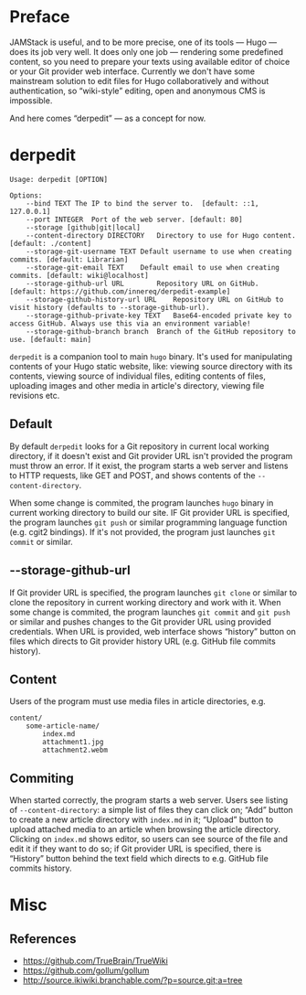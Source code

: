 # Preface
JAMStack is useful, and to be more precise, one of its tools — Hugo — does its job very well. It does only one job — rendering some predefined content, so you need to prepare your texts using available editor of choice or your Git provider web interface. Currently we don't have some mainstream solution to edit files for Hugo collaboratively and without authentication, so “wiki-style” editing, open and anonymous CMS is impossible.

And here comes “derpedit” — as a concept for now.

# derpedit
```
Usage: derpedit [OPTION]

Options:
	--bind TEXT	The IP to bind the server to.  [default: ::1, 127.0.0.1]
	--port INTEGER	Port of the web server. [default: 80]
	--storage [github|git|local]
	--content-directory DIRECTORY	Directory to use for Hugo content. [default: ./content]
	--storage-git-username TEXT	Default username to use when creating commits. [default: Librarian]
	--storage-git-email TEXT	Default email to use when creating commits. [default: wiki@localhost]
	--storage-github-url URL        Repository URL on GitHub.  [default: https://github.com/innereq/derpedit-example]
	--storage-github-history-url URL	Repository URL on GitHub to visit history (defaults to --storage-github-url).
	--storage-github-private-key TEXT	Base64-encoded private key to access GitHub. Always use this via an environment variable!
	--storage-github-branch branch  Branch of the GitHub repository to use. [default: main]
```

`derpedit` is a companion tool to main `hugo` binary. It's used for manipulating contents of your Hugo static website, like: viewing source directory with its contents, viewing source of individual files, editing contents of files, uploading images and other media in article's directory, viewing file revisions etc.

## Default
By default `derpedit` looks for a Git repository in current local working directory, if it doesn't exist and Git provider URL isn't provided the program must throw an error. If it exist, the program starts a web server and listens to HTTP requests, like GET and POST, and shows contents of the `--content-directory`.

When some change is commited, the program launches `hugo` binary in current working directory to build our site. IF Git provider URL is specified, the program launches `git push` or similar programming language function (e.g. cgit2 bindings). If it's not provided, the program just launches `git commit` or similar.

## --storage-github-url
If Git provider URL is specified, the program launches `git clone` or similar to clone the repository in current working directory and work with it. When some change is commited, the program launches `git commit` and `git push` or similar and pushes changes to the Git provider URL using provided credentials. When URL is provided, web interface shows “history” button on files which directs to Git provider history URL (e.g. GitHub file commits history).

## Content
Users of the program must use media files in article directories, e.g.

```
content/
	some-article-name/
		index.md
		attachment1.jpg
		attachment2.webm
```

## Commiting
When started correctly, the program starts a web server. Users see listing of `--content-directory`: a simple list of files they can click on; “Add” button to create a new article directory with `index.md` in it; “Upload” button to upload attached media to an article when browsing the article directory. Clicking on `index.md` shows editor, so users can see source of the file and edit it if they want to do so; if Git provider URL is specified, there is “History” button behind the text field which directs to e.g. GitHub file commits history.

# Misc
## References
- https://github.com/TrueBrain/TrueWiki
- https://github.com/gollum/gollum
- http://source.ikiwiki.branchable.com/?p=source.git;a=tree
